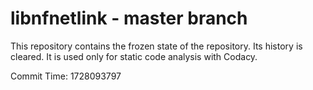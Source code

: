 # libnfnetlink - master branch

This repository contains the frozen state of the repository.
Its history is cleared. It is used only for static code
analysis with Codacy.

Commit Time: 1728093797